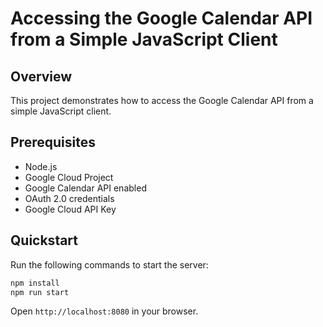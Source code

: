 # Accessing the Google Calendar API from a Simple JavaScript Client

## Overview

This project demonstrates how to access the Google Calendar API from a simple JavaScript client.

## Prerequisites

- Node.js
- Google Cloud Project
- Google Calendar API enabled
- OAuth 2.0 credentials
- Google Cloud API Key


## Quickstart

Run the following commands to start the server:

```bash
npm install
npm run start
```

Open `http://localhost:8080` in your browser.
